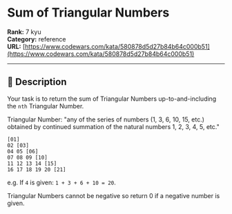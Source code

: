 # Sum of Triangular Numbers

**Rank:** 7 kyu  
**Category:** reference  
**URL:** [https://www.codewars.com/kata/580878d5d27b84b64c000b51](https://www.codewars.com/kata/580878d5d27b84b64c000b51)

---

## 📝 Description

Your task is to return the sum of Triangular Numbers up-to-and-including the `nth` Triangular Number.

Triangular Number: "any of the series of numbers (1, 3, 6, 10, 15, etc.) obtained by continued summation of the natural numbers 1, 2, 3, 4, 5, etc."

```
[01]
02 [03]
04 05 [06]
07 08 09 [10]
11 12 13 14 [15]
16 17 18 19 20 [21]
```

e.g. If `4` is given: `1 + 3 + 6 + 10 = 20`.

Triangular Numbers cannot be negative so return 0 if a negative number is given.
